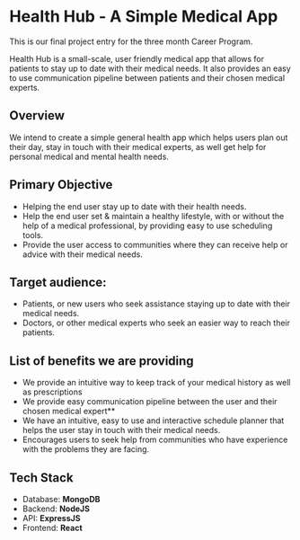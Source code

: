 # Health Hub - A Simple Medical App

This is our final project entry for the three month </SALT> Career Program.

Health Hub is a small-scale, user friendly medical app that allows for patients to stay up to date with their medical needs.
It also provides an easy to use communication pipeline between patients and their chosen medical experts.

## Overview

We intend to create a simple general health app which helps users plan out their day, stay in touch with their medical experts, as well get help for personal medical and mental health needs.

## Primary Objective

- Helping the end user stay up to date with their health needs.
- Help the end user set & maintain a healthy lifestyle, with or without the help of a medical professional, by providing easy to use scheduling tools.
- Provide the user access to communities where they can receive help or advice with their medical needs.

## Target audience:

- Patients, or new users who seek assistance staying up to date with their medical needs.
- Doctors, or other medical experts who seek an easier way to reach their patients.

## List of benefits we are providing

- We provide an intuitive way to keep track of your medical history as well as prescriptions
- We provide easy communication pipeline between the user and their chosen medical expert\*\*
- We have an intuitive, easy to use and interactive schedule planner that helps the user stay in touch with their medical needs.
- Encourages users to seek help from communities who have experience with the problems they are facing.

## Tech Stack

- Database: **MongoDB**
- Backend: **NodeJS**
- API: **ExpressJS**
- Frontend: **React**
